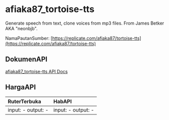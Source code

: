 # afiaka87_tortoise-tts

Generate speech from text, clone voices from mp3 files. From James Betker AKA "neonbjb".

NamaPautanSumber: [https://replicate.com/afiaka87/tortoise-tts](https://replicate.com/afiaka87/tortoise-tts)

## DokumenAPI

[afiaka87_tortoise-tts API Docs](../apis/kl/afiaka87_tortoise-tts.md)

## HargaAPI

| RuterTerbuka | HabAPI |
|:---|:---|
| input: - output: - | input: - output: - |
